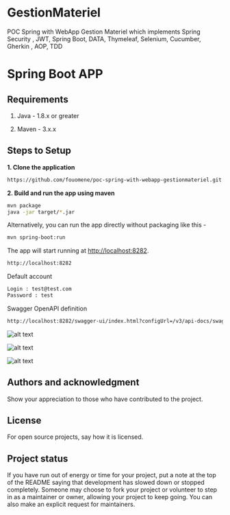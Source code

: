 # GestionMateriel

POC Spring with WebApp Gestion Materiel which implements Spring Security , JWT, Spring Boot, DATA, Thymeleaf, Selenium, Cucumber, Gherkin , AOP, TDD

# Spring Boot APP 


## Requirements

1. Java - 1.8.x or greater

2. Maven - 3.x.x

## Steps to Setup

**1. Clone the application**

```bash
https://github.com/fouomene/poc-spring-with-webapp-gestionmateriel.git
```

**2. Build and run the app using maven**

```bash
mvn package
java -jar target/*.jar

```

Alternatively, you can run the app directly without packaging like this -

```bash
mvn spring-boot:run
```

The app will start running at <http://localhost:8282>.
```bash
http://localhost:8282
```
Default account
```bash
Login : test@test.com
Password : test
```
Swagger OpenAPI definition
```bash
http://localhost:8282/swagger-ui/index.html?configUrl=/v3/api-docs/swagger-config
```

![alt text](https://fouomene.com/images/logingestionmat.jpg)

![alt text](https://fouomene.com/images/dashboardgestionmat.jpg)

![alt text](https://fouomene.com/images/apigesionmat.jpg)
## Authors and acknowledgment
Show your appreciation to those who have contributed to the project.

## License
For open source projects, say how it is licensed.

## Project status
If you have run out of energy or time for your project, put a note at the top of the README saying that development has slowed down or stopped completely.
Someone may choose to fork your project or volunteer to step in as a maintainer or owner, allowing your project to keep going. You can also make
an explicit request for maintainers.
